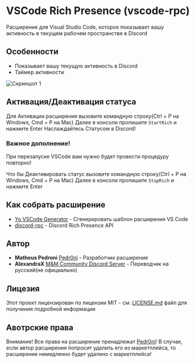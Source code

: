 # VSCode Rich Presence (vscode-rpc)

Расширение для Visual Studio Code, которое показывает вашу активность в текущем рабочем пространстве в Discord

## Особенности

* Показывает вашу текущую активность в Discord
* Таймер активности

![Скриншот 1](https://i.imgur.com/DO3fEqW.png)

## Активация/Деактивация статуса

Для Активации расширения вызовите командную строку(Ctrl + P на Windows, Cmd + P на Mac)
Далее в консоли пропишите `StartRich` и нажмите Enter
Наслаждайтесь Статусом в Discord!

### Важное дополнение!
При перезапуске VSCode вам нужно будет провести процедуру повторно!

Что бы Деактивировать статус вызовите командную строку(Ctrl + P на Windows, Cmd + P на Mac)
Далее в консоли пропишите `StopRich` и нажмите Enter



## Как собрать расширение

* [Yo VSCode Generator](https://www.npmjs.com/package/yo) - Сгенерировать шаблон расширения VS Code
* [discord-rpc](https://www.npmjs.com/package/discord-rpc) - Discord Rich Presence API

## Автор

* **Matheus Pedroni** [Pedr0ni](https://twitter.com/pedr0ni_) - Разработчик расширения
* **AlexandraX** [M&M Community Discord Server](https://dsc.gg/mmcomm) - Переводчик на русский(не официально)

## Лицезия

Этот проект лицензирован по лицензии MIT - см. [LICENSE.md](LICENSE.md) файл для получения подробной информации

## Авотрские права

Внимание! Все права на расширение пренадлежат [Pedr0ni](https://twitter.com/pedr0ni_)! В случае, если автор расширения попросит удалить его из маркетплейса, то расширение немедленно будет удалено с маркетплейса!
